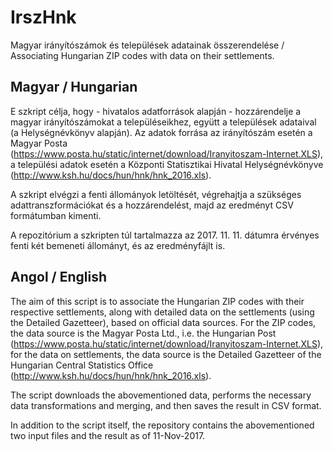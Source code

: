 # IrszHnk
Magyar irányítószámok és települések adatainak összerendelése / Associating Hungarian ZIP codes with data on their settlements.

## Magyar / Hungarian 
E szkript célja, hogy - hivatalos adatforrások alapján - hozzárendelje a magyar irányítószámokat a településeikhez, együtt a települések adataival (a Helységnévkönyv alapján). Az adatok forrása az irányítószám esetén a Magyar Posta (https://www.posta.hu/static/internet/download/Iranyitoszam-Internet.XLS), a települési adatok esetén a Központi Statisztikai Hivatal Helységnévkönyve (http://www.ksh.hu/docs/hun/hnk/hnk_2016.xls).

A szkript elvégzi a fenti állományok letöltését, végrehajtja a szükséges adattranszformációkat és a hozzárendelést, majd az eredményt CSV formátumban kimenti.

A repozitórium a szkripten túl tartalmazza az 2017. 11. 11. dátumra érvényes fenti két bemeneti állományt, és az eredményfájlt is.

## Angol / English

The aim of this script is to associate the Hungarian ZIP codes with their respective settlements, along with detailed data on the settlements (using the Detailed Gazetteer), based on official data sources. For the ZIP codes, the data source is the Magyar Posta Ltd., i.e. the Hungarian Post (https://www.posta.hu/static/internet/download/Iranyitoszam-Internet.XLS), for the data on settlements, the data source is the Detailed Gazetteer of the Hungarian Central Statistics Office (http://www.ksh.hu/docs/hun/hnk/hnk_2016.xls).

The script downloads the abovementioned data, performs the necessary data transformations and merging, and then saves the result in CSV format.

In addition to the script itself, the repository contains the abovementioned two input files and the result as of 11-Nov-2017.
